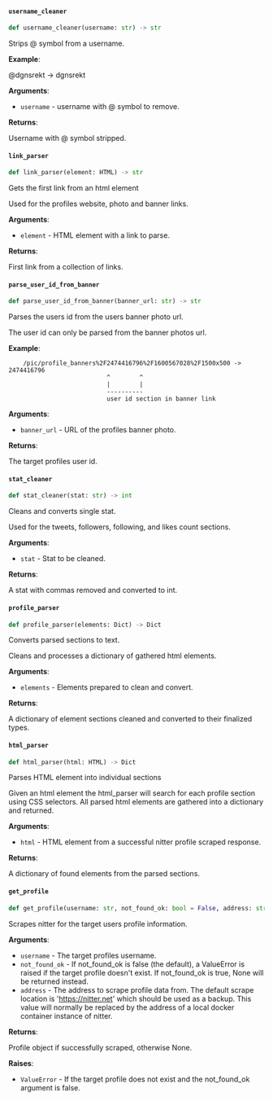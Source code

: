 <a name="profile.username_cleaner"></a>
#### `username_cleaner`

```python
def username_cleaner(username: str) -> str
```

Strips @ symbol from a username.

**Example**:

  @dgnsrekt -> dgnsrekt
  

**Arguments**:

- `username` - username with @ symbol to remove.
  

**Returns**:

  Username with @ symbol stripped.

<a name="profile.link_parser"></a>
#### `link_parser`

```python
def link_parser(element: HTML) -> str
```

Gets the first link from an html element

Used for the profiles website, photo and banner links.

**Arguments**:

- `element` - HTML element with a link to parse.
  

**Returns**:

  First link from a collection of links.

<a name="profile.parse_user_id_from_banner"></a>
#### `parse_user_id_from_banner`

```python
def parse_user_id_from_banner(banner_url: str) -> str
```

Parses the users id from the users banner photo url.

The user id can only be parsed from the banner photos url.

**Example**:

```
    /pic/profile_banners%2F2474416796%2F1600567028%2F1500x500 -> 2474416796
                           ^        ^
                           |        |
                           ----------
                           user id section in banner link
```
  

**Arguments**:

- `banner_url` - URL of the profiles banner photo.
  

**Returns**:

  The target profiles user id.

<a name="profile.stat_cleaner"></a>
#### `stat_cleaner`

```python
def stat_cleaner(stat: str) -> int
```

Cleans and converts single stat.

Used for the tweets, followers, following, and likes count sections.

**Arguments**:

- `stat` - Stat to be cleaned.
  

**Returns**:

  A stat with commas removed and converted to int.

<a name="profile.profile_parser"></a>
#### `profile_parser`

```python
def profile_parser(elements: Dict) -> Dict
```

Converts parsed sections to text.

Cleans and processes a dictionary of gathered html elements.

**Arguments**:

- `elements` - Elements prepared to clean and convert.
  

**Returns**:

  A dictionary of element sections cleaned and converted to their finalized types.

<a name="profile.html_parser"></a>
#### `html_parser`

```python
def html_parser(html: HTML) -> Dict
```

Parses HTML element into individual sections

Given an html element the html_parser will search for each profile section using
CSS selectors. All parsed html elements are gathered into a dictionary and returned.

**Arguments**:

- `html` - HTML element from a successful nitter profile scraped response.
  

**Returns**:

  A dictionary of found elements from the parsed sections.

<a name="profile.get_profile"></a>
#### `get_profile`

```python
def get_profile(username: str, not_found_ok: bool = False, address: str = "https://nitter.net") -> Optional[Profile]
```

Scrapes nitter for the target users profile information.

**Arguments**:

- `username` - The target profiles username.
- `not_found_ok` - If not_found_ok is false (the default), a ValueError is raised if the target
  profile doesn't exist. If not_found_ok is true, None will be returned instead.
- `address` - The address to scrape profile data from. The default scrape location is
  'https://nitter.net' which should be used as a backup. This value will normally be
  replaced by the address of a local docker container instance of nitter.
  

**Returns**:

  Profile object if successfully scraped, otherwise None.
  

**Raises**:

- `ValueError` - If the target profile does not exist and the not_found_ok argument is false.


